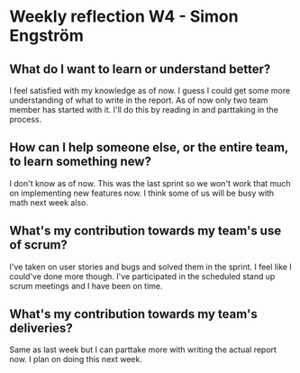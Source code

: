 # Weekly reflection W4 - Simon Engström 

## What do I want to learn or understand better? 
I feel satisfied with my knowledge as of now. I guess I could get some more understanding of what to write in the report.
As of now only two team member has started with it. I'll do this by reading in and parttaking in the process.

## How can I help someone else, or the entire team, to learn something new? 
I don't know as of now. This was the last sprint so we won't work that much on implementing new features now. 
I think some of us will be busy with math next week also.

## What's my contribution towards my team's use of scrum? 
I've taken on user stories and bugs and solved them in the sprint. I feel like I could've done more though.
I've participated in the scheduled stand up scrum meetings and I have been on time.

## What's my contribution towards my team's deliveries? 
Same as last week but I can parttake more with writing the actual report now. I plan on doing this next week.
